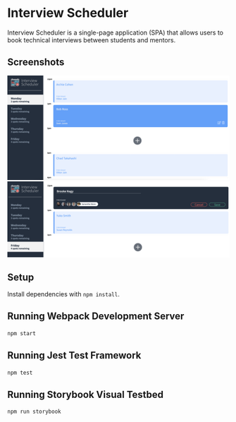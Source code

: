 # Interview Scheduler

Interview Scheduler is a single-page application (SPA) that allows users to book technical interviews between students and mentors.

## Screenshots

!["InterviewScheduler"](https://github.com/BrookeNagy123/scheduler/blob/master/docs/InterviewScheduler.png?raw=true)
!["Booking](https://github.com/BrookeNagy123/scheduler/blob/master/docs/Booking.png?raw=true)

## Setup

Install dependencies with `npm install`.

## Running Webpack Development Server

```sh
npm start
```

## Running Jest Test Framework

```sh
npm test
```

## Running Storybook Visual Testbed

```sh
npm run storybook
```
